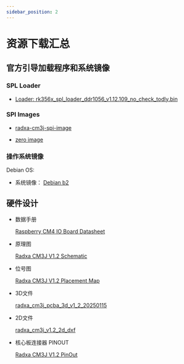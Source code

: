 ```yaml
---
sidebar_position: 2
---
```


# 资源下载汇总

## 官方引导加载程序和系统镜像

### SPL Loader

- [Loader: rk356x_spl_loader_ddr1056_v1.12.109_no_check_todly.bin](https://dl.radxa.com/cm3j/images/rk356x_spl_loader_ddr1056_v1.12.109_no_check_todly.bin)

### SPI Images

- [radxa-cm3j-spi-image](https://dl.radxa.com/cm3j/images/radxa-cm3j-rpi-cm4-io_spi.img)

- [zero image](https://dl.radxa.com/cm3j/images/zero.img)

### 操作系统镜像

Debian OS:

- 系统镜像： [Debian b2](https://github.com/radxa-build/radxa-cm3j-rpi-cm4-io/releases/download/rsdk-b2/radxa-cm3j-rpi-cm4-io_bullseye_xfce_b2.output.img.xz)

## 硬件设计

- 数据手册

  [Raspberry CM4 IO Board Datasheet](https://datasheets.raspberrypi.com/cm4io/cm4io-datasheet.pdf)

- 原理图

  [Radxa CM3J V1.2 Schematic](https://dl.radxa.com/cm3j/docs/hw/radxa_cm3j_schematic_v1.2_20250115.pdf)

- 位号图

  [Radxa CM3J V1.2 Placement Map](https://dl.radxa.com/cm3j/docs/hw/radxa_cm3j_components_placement_map_v1.2_20250110.pdf)

- 3D文件

  [radxa_cm3j_pcba_3d_v1_2_20250115](https://dl.radxa.com/cm3j/docs/hw/radxa_cm3j_pcba_3d_v1_2_20250115.stp)

- 2D文件

  [radxa_cm3j_v1.2_2d_dxf](https://dl.radxa.com/cm3j/docs/hw/radxa_cm3j_v1.2_2d_dxf.zip)

- 核心板连接器 PINOUT

  [Radxa CM3J V1.2 PinOut](https://dl.radxa.com/cm3j/docs/hw/radxa_cm3j_pinout_v1.2.xlsx)
